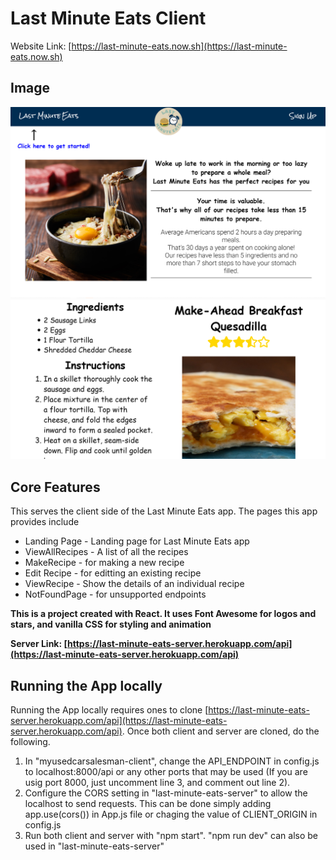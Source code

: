 # **Last Minute Eats Client**

Website Link: [https://last-minute-eats.now.sh](https://last-minute-eats.now.sh)

## Image
![Screenshot1](/src/images/lastminuteeats.png)
![Screenshot2](/src/images/lastminuteeats2.png)

## Core Features
This serves the client side of the Last Minute Eats app.
The pages this app provides include
* Landing Page - Landing page for Last Minute Eats app
* ViewAllRecipes - A list of all the recipes
* MakeRecipe - for making a new recipe
* Edit Recipe - for editting an existing recipe
* ViewRecipe - Show the details of an individual recipe
* NotFoundPage - for unsupported endpoints

**This is a project created with React. It uses Font Awesome for logos and stars, and vanilla CSS for styling and animation**

**Server Link: [https://last-minute-eats-server.herokuapp.com/api](https://last-minute-eats-server.herokuapp.com/api)**

## Running the App locally
Running the App locally requires ones to clone [https://last-minute-eats-server.herokuapp.com/api](https://last-minute-eats-server.herokuapp.com/api). Once both client and server are cloned, do the following.
1. In "myusedcarsalesman-client", change the API_ENDPOINT in config.js to localhost:8000/api or any other ports that may be used (If you are usig port 8000, just uncomment line 3, and comment out line 2).
2. Configure the CORS setting in "last-minute-eats-server" to allow the localhost to send requests. This can be done simply adding app.use(cors()) in App.js file or chaging the value of CLIENT_ORIGIN in config.js  
3. Run both client and server with "npm start". "npm run dev" can also be used in "last-minute-eats-server"<!-- Just adding a random comment --><!-- Just adding a random comment --><!-- Just adding a random comment -->